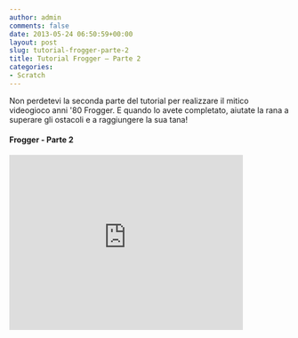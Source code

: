 ```yaml
---
author: admin
comments: false
date: 2013-05-24 06:50:59+00:00
layout: post
slug: tutorial-frogger-parte-2
title: Tutorial Frogger – Parte 2
categories:
- Scratch
---
```


Non perdetevi la seconda parte del tutorial per realizzare il mitico videogioco anni '80 Frogger. E quando lo avete completato, aiutate la rana a superare gli ostacoli e a raggiungere la sua tana!

#### Frogger - Parte 2
<iframe width="420" height="315" src="https://www.youtube.com/embed/94rFDo0s-bM" frameborder="0" allowfullscreen></iframe>
